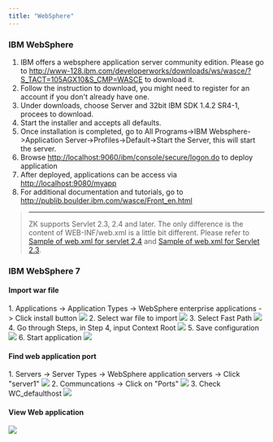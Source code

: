 ```yaml
---
title: "WebSphere"
---
```


### IBM WebSphere

1.  IBM offers a websphere application server community edition. Please
    go to
    <http://www-128.ibm.com/developerworks/downloads/ws/wasce/?S_TACT=105AGX10&S_CMP=WASCE>
    to download it.  
2.  Follow the instruction to download, you might need to register for
    an account if you don't already have one.  
3.  Under downloads, choose Server and 32bit IBM SDK 1.4.2 SR4-1,
    procees to download.  
4.  Start the installer and accepts all defaults.  
5.  Once installation is completed, go to All Programs-\>IBM
    Websphere-\>Application Server-\>Profiles-\>Default-\>Start the
    Server, this will start the server.  
6.  Browse <http://localhost:9060/ibm/console/secure/logon.do> to deploy
    application  
7.  After deployed, applications can be access via
    <http://localhost:9080/myapp>
8.  For additional documentation and tutorials, go to
    <http://publib.boulder.ibm.com/wasce/Front_en.html>

> ------------------------------------------------------------------------
>
> ZK supports Servlet 2.3, 2.4 and later. The only difference is the
> content of WEB-INF/web.xml is a little bit different. Please refer to
> [Sample of web.xml for servlet 2.4](sample_of_web_xml_for_servlet_2_4)
> and [Sample of web.xml for Servlet 2.3](sample_of_web_xml_for_servlet_2_3).

### IBM WebSphere 7

#### Import war file

1\. Applications -\> Application Types -\> WebSphere enterprise
applications -\> Click install button
![](images/wb7-step1-installApplication.png)
2. Select war file to import
![](images/wb7-step2-importWarFile.png) 3. Select
Fast Path ![](images/wb7-step3-fastPath.png) 4. Go
through Steps, in Step 4, input Context Root
![](images/wb7-step4-goThroughSteps-setRoot.png)
5. Save configuration ![](images/wb7-step5-save.png) 6.
Start application
![](images/wb7-step6-startApplication.png)

#### Find web application port

1\. Servers -\> Server Types -\> WebSphere application servers -\> Click
"server1"
![](images/wb7-checkApplicationPort-1.png) 2.
Communcations -\> Click on "Ports"
![](images/wb7-checkApplicationPort-2.png) 3.
Check WC_defaulthost
![](images/wb7-checkApplicationPort-3.png)

#### View Web application

![](images/wb7-zkdemo.png)



